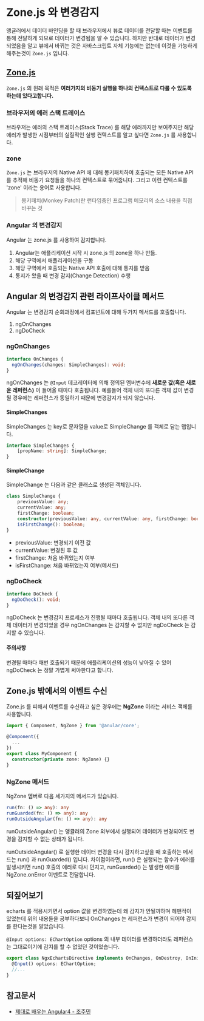 # Zone.js 와 변경감지

앵귤러에서 데이터 바인딩을 할 때 브라우저에서 뷰로 데이터를 전달할 때는 이벤트를 통해 전달하게 되므로 데이터가 변경됨을 알 수 있습니다. 하지만 반대로 데이터가 변경되었음을 알고 뷰에서 바뀌는 것은 자바스크립트 자체 기능에는 없는데 이것을 가능하게 해주는것이 `Zone.js` 입니다.

## [Zone.js](https://github.com/angular/zone.js)

`Zone.js` 의 원래 목적은 **여러가지의 비동기 실행을 하나의 컨텍스트로 다룰 수 있도록 하는데 있다고합니다.**  

### 브라우저의 에러 스택 트레이스

브라우저는 에러의 스택 트레이스(Stack Trace) 를 해당 에러까지만 보여주지만 해당 에러가 발생한 시점부터의 실질적인 실행 컨텍스트를 알고 싶다면 `Zone.js` 를 사용합니다.

### zone

`Zone.js` 는 브라우저의 Native API 에 대해 몽키패치하여 호출되는 모든 Native API 를 추적해 비동기 요청들을 하나의 컨텍스트로 묶어줍니다. 그리고 이런 컨텍스트를 'zone' 이라는 용어로 사용합니다.

> 몽키패치(Monkey Patch)란 런타임중인 프로그램 메모리의 소스 내용을 직접 바꾸는 것

### Angular 의 변경감지

Angular 는 zone.js 를 사용하여 감지합니다.

1. Angular는 애플리케이션 시작 시 zone.js 의 zone을 하나 만듦.
2. 해당 구역에서 애플리케이션을 구동
3. 해당 구역에서 호출되는 Native API 호출에 대해 통지를 받음
4. 통지가 왔을 때 변경 감지(Change Detection) 수행

## Angular 의 변경감지 관련 라이프사이클 메서드

Angular 는 변경감지 순회과정에서 컴포넌트에 대해 두가지 메서드를 호출합니다.

1. ngOnChanges
2. ngDoCheck

### ngOnChanges

```ts
interface OnChanges {
  ngOnChanges(changes: SimpleChanges): void;
}
```

ngOnChanges 는 `@Input` 데코레이터에 의해 정의된 멤버변수에 **새로운 값(혹은 새로운 레퍼런스)** 이 들어올 때마다 호출됩니다. 예를들어 객체 내의 또다른 객체 값이 변경될 경우에는 레퍼런스가 동일하기 때문에 변경감지가 되지 않습니다.

#### SimpleChanges

SimpleChanges 는 key로 문자열을 value로 SimpleChange 를 객체로 담는 맵입니다.

```ts
interface SimpleChanges {
    [propName: string]: SimpleChange;
}
```

#### SimpleChange

SimpleChange 는 다음과 같은 클래스로 생성된 객체입니다.

```ts
class SimpleChange {
    previousValue: any;
    currentValue: any;
    firstChange: boolean;
    constructor(previousValue: any, currentValue: any, firstChange: boolean);
    isFirstChange(): boolean;
}
```

* previousValue: 변경되기 이전 값
* currentValue: 변경된 후 값
* firstChange: 처음 바뀌었는지 여부
* isFirstChange: 처음 바뀌었는지 여부(메서드)


### ngDoCheck
```ts
interface DoCheck {
  ngDoCheck(): void;
}
```
ngDoCheck 는 변경감지 프로세스가 진행될 때마다 호출됩니다. 객체 내의 또다른 객체 데이터가 변경되었을 경우 ngOnChanges 는 감지할 수 없지만 ngDoCheck 는 감지할 수 있습니다.

#### 주의사항
변경될 때마다 매번 호출되기 때문에 애플리케이션의 성능이 낮아질 수 있어 ngDoCheck 는 정말 가볍게 써야한다고 합니다.


## Zone.js 밖에서의 이벤트 수신

Zone.js 를 피해서 이벤트를 수신하고 싶은 경우에는 **NgZone** 이라는 서비스 객체를 사용합니다.

```ts
import { Component, NgZone } from '@anular/core';

@Component({
  ...
})
export class MyComponent {
  constructor(private zone: NgZone) {}
}
```

### NgZone 메서드
NgZone 멤버로 다음 세가지의 메서드가 있습니다.
```ts
run(fn: () => any): any
runGuarded(fn: () => any): any
runOutsideAngular(fn: () => any): any
```

runOutsideAngular() 는 앵귤러의 Zone 외부에서 실행되어 데이터가 변경되어도 변경을 감지할 수 없는 상태가 됩니다.

runOutsideAngular() 로 실행한 데이터 변경을 다시 감지하고싶을 때 호출하는 메서드는 run() 과 runGuarded() 입니다. 차이점이라면, run() 은 실행되는 함수가 에러를 발생시키면 run() 호출의 에러로 다시 던지고, runGuarded() 는 발생한 에러를 NgZone.onError 이벤트로 전달합니다.


## 되짚어보기

echarts 를 적용시키면서 option 값을 변경하였는데 왜 감지가 안될까하며 헤맨적이 있었는데 위의 내용들을 공부하다보니 OnChanges 는 레퍼런스가 변경이 되어야 감지를 한다는것을 알았습니다.

`@Input options: EChartOption` options 의 내부 데이터를 변경하더라도 레퍼런스는 그대로이기에 감지를 할 수 없었던 것이었습니다.

```ts
export class NgxEchartsDirective implements OnChanges, OnDestroy, OnInit, DoCheck, AfterViewInit {
  @Input() options: EChartOption;
  //...
}
```

## 참고문서
* [제대로 배우는 Angular4 - 조주민](http://www.yes24.com/24/goods/42497045)
